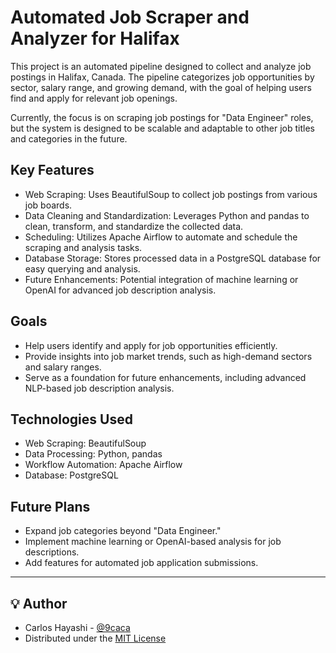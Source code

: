 # Automated Job Scraper and Analyzer for Halifax
This project is an automated pipeline designed to collect and analyze job postings in Halifax, Canada. The pipeline categorizes job opportunities by sector, salary range, and growing demand, with the goal of helping users find and apply for relevant job openings.

Currently, the focus is on scraping job postings for "Data Engineer" roles, but the system is designed to be scalable and adaptable to other job titles and categories in the future.

## Key Features
 - Web Scraping: Uses BeautifulSoup to collect job postings from various job boards.
 - Data Cleaning and Standardization: Leverages Python and pandas to clean, transform, and standardize the collected data.
 - Scheduling: Utilizes Apache Airflow to automate and schedule the scraping and analysis tasks.
 - Database Storage: Stores processed data in a PostgreSQL database for easy querying and analysis.
 - Future Enhancements: Potential integration of machine learning or OpenAI for advanced job description analysis.

## Goals
 - Help users identify and apply for job opportunities efficiently.
 - Provide insights into job market trends, such as high-demand sectors and salary ranges.
 - Serve as a foundation for future enhancements, including advanced NLP-based job description analysis.

## Technologies Used
 - Web Scraping: BeautifulSoup
 - Data Processing: Python, pandas
 - Workflow Automation: Apache Airflow
 - Database: PostgreSQL

## Future Plans
 - Expand job categories beyond "Data Engineer."
 - Implement machine learning or OpenAI-based analysis for job descriptions.
 - Add features for automated job application submissions.

 ---

## 💡 Author
- Carlos Hayashi - [@9caca](https://github.com/9caca)
- Distributed under the [MIT License](https://github.com/9caca/datajobs_pipeline/blob/master/LICENSE)
